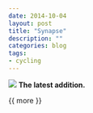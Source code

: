 ```yaml
---
date: 2014-10-04
layout: post
title: "Synapse"
description: ""
categories: blog 
tags:
- cycling 
---
```


<!--start excerpt-->
![](/images/2014/2014-10-04-synapse.jpg)
**The latest addition.**

{{ more }}


